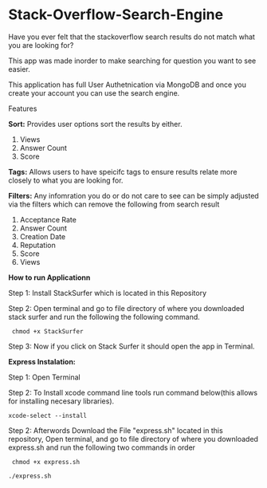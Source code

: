 # Stack-Overflow-Search-Engine
Have you ever felt that the stackoverflow search results do not match what you are looking for? 

This app was made inorder to make searching for question you want to see easier. 

This application has full User Authetnication via MongoDB and once you create your account you can use the search engine. 

Features

**Sort:** Provides user options sort the results by either. 

  1. Views
  2. Answer Count
  3. Score

**Tags:** Allows users to have speicifc tags to ensure results relate more closely to what you are looking for. 

**Filters:** Any infomration you do or do not care to see can be simply adjusted via the filters which can remove the following from search result 
  1. Acceptance Rate
  2. Answer Count
  3. Creation Date
  4. Reputation
  5. Score
  6. Views

**How to run Applicationn**

Step 1: Install StackSurfer which is located in this Repository

Step 2: Open terminal and go to file directory of where you downloaded stack surfer and run the following the following command.

``` chmod +x StackSurfer```

Step 3: Now if you click on Stack Surfer it should open the app in Terminal.


**Express Instalation:** 

Step 1: Open Terminal


Step 2: To Install xcode command line tools run command below(this allows for installing necesary libraries).

```xcode-select --install ```



Step 2: Afterwords Download the File "express.sh" located in this repository, Open terminal, and go to file directory of where you downloaded express.sh and run the following two commands in order 

``` chmod +x express.sh```


```./express.sh``` 










  




